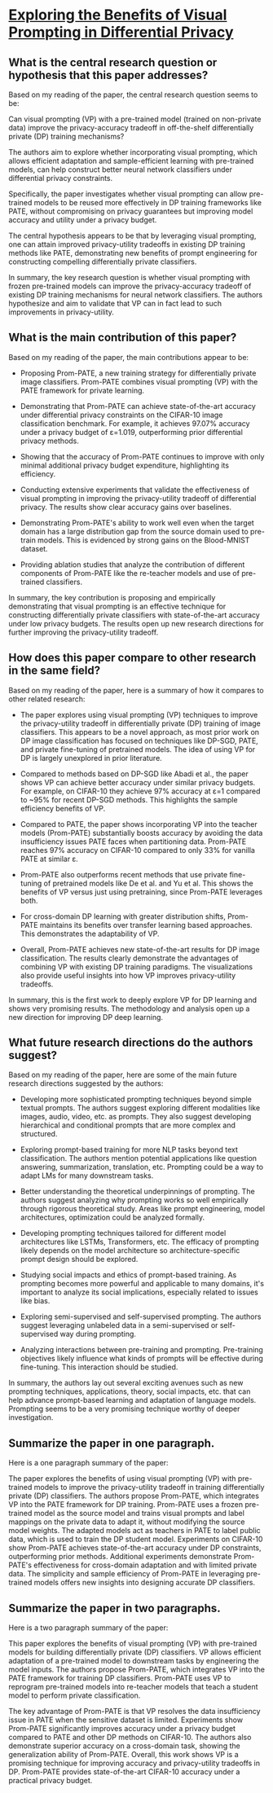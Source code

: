 # [Exploring the Benefits of Visual Prompting in Differential Privacy](https://arxiv.org/abs/2303.12247)

## What is the central research question or hypothesis that this paper addresses?

 Based on my reading of the paper, the central research question seems to be:

Can visual prompting (VP) with a pre-trained model (trained on non-private data) improve the privacy-accuracy tradeoff in off-the-shelf differentially private (DP) training mechanisms?

The authors aim to explore whether incorporating visual prompting, which allows efficient adaptation and sample-efficient learning with pre-trained models, can help construct better neural network classifiers under differential privacy constraints. 

Specifically, the paper investigates whether visual prompting can allow pre-trained models to be reused more effectively in DP training frameworks like PATE, without compromising on privacy guarantees but improving model accuracy and utility under a privacy budget. 

The central hypothesis appears to be that by leveraging visual prompting, one can attain improved privacy-utility tradeoffs in existing DP training methods like PATE, demonstrating new benefits of prompt engineering for constructing compelling differentially private classifiers.

In summary, the key research question is whether visual prompting with frozen pre-trained models can improve the privacy-accuracy tradeoff of existing DP training mechanisms for neural network classifiers. The authors hypothesize and aim to validate that VP can in fact lead to such improvements in privacy-utility.


## What is the main contribution of this paper?

 Based on my reading of the paper, the main contributions appear to be:

- Proposing Prom-PATE, a new training strategy for differentially private image classifiers. Prom-PATE combines visual prompting (VP) with the PATE framework for private learning.

- Demonstrating that Prom-PATE can achieve state-of-the-art accuracy under differential privacy constraints on the CIFAR-10 image classification benchmark. For example, it achieves 97.07% accuracy under a privacy budget of ε=1.019, outperforming prior differential privacy methods.

- Showing that the accuracy of Prom-PATE continues to improve with only minimal additional privacy budget expenditure, highlighting its efficiency. 

- Conducting extensive experiments that validate the effectiveness of visual prompting in improving the privacy-utility tradeoff of differential privacy. The results show clear accuracy gains over baselines.

- Demonstrating Prom-PATE's ability to work well even when the target domain has a large distribution gap from the source domain used to pre-train models. This is evidenced by strong gains on the Blood-MNIST dataset.

- Providing ablation studies that analyze the contribution of different components of Prom-PATE like the re-teacher models and use of pre-trained classifiers.

In summary, the key contribution is proposing and empirically demonstrating that visual prompting is an effective technique for constructing differentially private classifiers with state-of-the-art accuracy under low privacy budgets. The results open up new research directions for further improving the privacy-utility tradeoff.


## How does this paper compare to other research in the same field?

 Based on my reading of the paper, here is a summary of how it compares to other related research:

- The paper explores using visual prompting (VP) techniques to improve the privacy-utility tradeoff in differentially private (DP) training of image classifiers. This appears to be a novel approach, as most prior work on DP image classification has focused on techniques like DP-SGD, PATE, and private fine-tuning of pretrained models. The idea of using VP for DP is largely unexplored in prior literature.

- Compared to methods based on DP-SGD like Abadi et al., the paper shows VP can achieve better accuracy under similar privacy budgets. For example, on CIFAR-10 they achieve 97% accuracy at ε=1 compared to ~95% for recent DP-SGD methods. This highlights the sample efficiency benefits of VP.

- Compared to PATE, the paper shows incorporating VP into the teacher models (Prom-PATE) substantially boosts accuracy by avoiding the data insufficiency issues PATE faces when partitioning data. Prom-PATE reaches 97% accuracy on CIFAR-10 compared to only 33% for vanilla PATE at similar ε.

- Prom-PATE also outperforms recent methods that use private fine-tuning of pretrained models like De et al. and Yu et al. This shows the benefits of VP versus just using pretraining, since Prom-PATE leverages both.

- For cross-domain DP learning with greater distribution shifts, Prom-PATE maintains its benefits over transfer learning based approaches. This demonstrates the adaptability of VP.

- Overall, Prom-PATE achieves new state-of-the-art results for DP image classification. The results clearly demonstrate the advantages of combining VP with existing DP training paradigms. The visualizations also provide useful insights into how VP improves privacy-utility tradeoffs.

In summary, this is the first work to deeply explore VP for DP learning and shows very promising results. The methodology and analysis open up a new direction for improving DP deep learning.


## What future research directions do the authors suggest?

 Based on my reading of the paper, here are some of the main future research directions suggested by the authors:

- Developing more sophisticated prompting techniques beyond simple textual prompts. The authors suggest exploring different modalities like images, audio, video, etc. as prompts. They also suggest developing hierarchical and conditional prompts that are more complex and structured.

- Exploring prompt-based training for more NLP tasks beyond text classification. The authors mention potential applications like question answering, summarization, translation, etc. Prompting could be a way to adapt LMs for many downstream tasks.

- Better understanding the theoretical underpinnings of prompting. The authors suggest analyzing why prompting works so well empirically through rigorous theoretical study. Areas like prompt engineering, model architectures, optimization could be analyzed formally. 

- Developing prompting techniques tailored for different model architectures like LSTMs, Transformers, etc. The efficacy of prompting likely depends on the model architecture so architecture-specific prompt design should be explored.

- Studying social impacts and ethics of prompt-based training. As prompting becomes more powerful and applicable to many domains, it's important to analyze its social implications, especially related to issues like bias. 

- Exploring semi-supervised and self-supervised prompting. The authors suggest leveraging unlabeled data in a semi-supervised or self-supervised way during prompting.

- Analyzing interactions between pre-training and prompting. Pre-training objectives likely influence what kinds of prompts will be effective during fine-tuning. This interaction should be studied.

In summary, the authors lay out several exciting avenues such as new prompting techniques, applications, theory, social impacts, etc. that can help advance prompt-based learning and adaptation of language models. Prompting seems to be a very promising technique worthy of deeper investigation.


## Summarize the paper in one paragraph.

 Here is a one paragraph summary of the paper:

The paper explores the benefits of using visual prompting (VP) with pre-trained models to improve the privacy-utility tradeoff in training differentially private (DP) classifiers. The authors propose Prom-PATE, which integrates VP into the PATE framework for DP training. Prom-PATE uses a frozen pre-trained model as the source model and trains visual prompts and label mappings on the private data to adapt it, without modifying the source model weights. The adapted models act as teachers in PATE to label public data, which is used to train the DP student model. Experiments on CIFAR-10 show Prom-PATE achieves state-of-the-art accuracy under DP constraints, outperforming prior methods. Additional experiments demonstrate Prom-PATE's effectiveness for cross-domain adaptation and with limited private data. The simplicity and sample efficiency of Prom-PATE in leveraging pre-trained models offers new insights into designing accurate DP classifiers.


## Summarize the paper in two paragraphs.

 Here is a two paragraph summary of the paper:

This paper explores the benefits of visual prompting (VP) with pre-trained models for building differentially private (DP) classifiers. VP allows efficient adaptation of a pre-trained model to downstream tasks by engineering the model inputs. The authors propose Prom-PATE, which integrates VP into the PATE framework for training DP classifiers. Prom-PATE uses VP to reprogram pre-trained models into re-teacher models that teach a student model to perform private classification. 

The key advantage of Prom-PATE is that VP resolves the data insufficiency issue in PATE when the sensitive dataset is limited. Experiments show Prom-PATE significantly improves accuracy under a privacy budget compared to PATE and other DP methods on CIFAR-10. The authors also demonstrate superior accuracy on a cross-domain task, showing the generalization ability of Prom-PATE. Overall, this work shows VP is a promising technique for improving accuracy and privacy-utility tradeoffs in DP. Prom-PATE provides state-of-the-art CIFAR-10 accuracy under a practical privacy budget.
